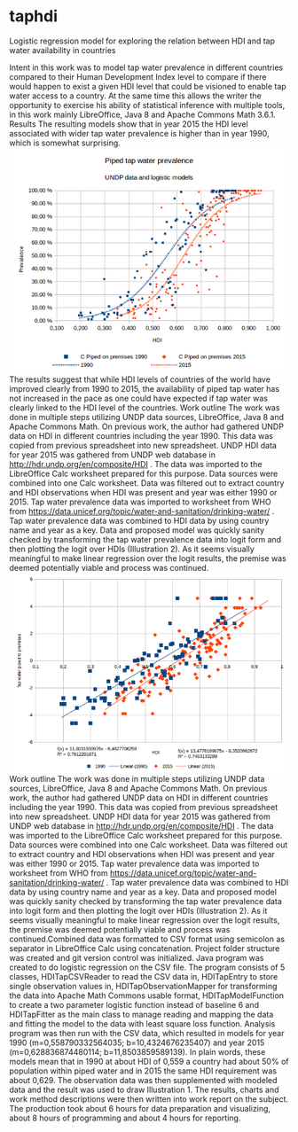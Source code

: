 # taphdi
Logistic regression model for exploring the relation between HDI and tap water availability in countries

Intent in this work was to model tap water prevalence in different countries compared to their Human Development Index level to compare if there would happen to exist a given HDI level that could be visioned to enable tap water access to a country. At the same time this allows the writer the opportunity to exercise his ability of statistical inference with multiple tools, in this work mainly LibreOffice, Java 8 and Apache Commons Math 3.6.1.
Results
The resulting models show that in year 2015 the HDI level associated with wider tap water prevalence is higher than in year 1990, which is somewhat surprising.
![alt text](https://raw.githubusercontent.com/tapiosivonen/taphdi/master/doc/images/logisticestimation.png "Logistic model")
The results suggest that while HDI levels of countries of the world have improved clearly from 1990 to 2015, the availability of piped tap water has not increased in the pace as one could have expected if tap water was clearly linked to the HDI level of the countries.
Work outline
The work was done in multiple steps utilizing UNDP data sources, LibreOffice, Java 8 and Apache Commons Math.
On previous work, the author had gathered UNDP data on HDI in different countries including the year 1990. This data was copied from previous spreadsheet into new spreadsheet. UNDP HDI data for year 2015 was gathered from UNDP web database in http://hdr.undp.org/en/composite/HDI . The data was imported to the LibreOffice Calc worksheet prepared for this purpose. Data sources were combined into one Calc worksheet.
Data was filtered out to extract country and HDI observations when HDI was present and year was either 1990 or 2015. Tap water prevalence data was imported to worksheet from WHO from https://data.unicef.org/topic/water-and-sanitation/drinking-water/ . Tap water prevalence data was combined to HDI data by using country name and year as a key.
Data and proposed model was quickly sanity checked by transforming the tap water prevalence data into logit form and then plotting the logit over HDIs (Illustration 2). As it seems visually meaningful to make linear regression over the logit results, the premise was deemed potentially viable and process was continued.
![alt text](https://raw.githubusercontent.com/tapiosivonen/taphdi/master/doc/images/linearregression.png "Linear model")
Work outline
The work was done in multiple steps utilizing UNDP data sources, LibreOffice, Java 8 and Apache Commons Math.
On previous work, the author had gathered UNDP data on HDI in different countries including the year 1990. This data was copied from previous spreadsheet into new spreadsheet. UNDP HDI data for year 2015 was gathered from UNDP web database in http://hdr.undp.org/en/composite/HDI . The data was imported to the LibreOffice Calc worksheet prepared for this purpose. Data sources were combined into one Calc worksheet.
Data was filtered out to extract country and HDI observations when HDI was present and year was either 1990 or 2015. Tap water prevalence data was imported to worksheet from WHO from https://data.unicef.org/topic/water-and-sanitation/drinking-water/ . Tap water prevalence data was combined to HDI data by using country name and year as a key.
Data and proposed model was quickly sanity checked by transforming the tap water prevalence data into logit form and then plotting the logit over HDIs (Illustration 2). As it seems visually meaningful to make linear regression over the logit results, the premise was deemed potentially viable and process was continued.Combined data was formatted to CSV format using semicolon as separator in LibreOffice Calc using concatenation. Project folder structure was created and git version control was initialized.
Java program was created to do logistic regression on the CSV file. The program consists of 5 classes, HDITapCSVReader to read the CSV data in, HDITapEntry to store single observation values in, HDITapObservationMapper for transforming the data into Apache Math Commons usable format, HDITapModelFunction to create a two parameter logistic function instead of baseline 6 and HDITapFitter as the main class to manage reading and mapping the data and fitting the model to the data with least square loss function.
Analysis program was then run with the CSV data, which resulted in models for year 1990 (m=0,558790332564035; b=10,4324676235407) and year 2015 (m=0,628836874480114; b=11,8503859589139). In plain words, these models mean that in 1990 at about HDI of 0,559 a country had about 50% of population within piped water and in 2015 the same HDI requirement was about 0,629.
The observation data was then supplemented with modeled data and the result was used to draw Illustration 1.
The results, charts and work method descriptions were then written into work report on the subject. The production took about 6 hours for data preparation and visualizing, about 8 hours of programming and about 4 hours for reporting.
